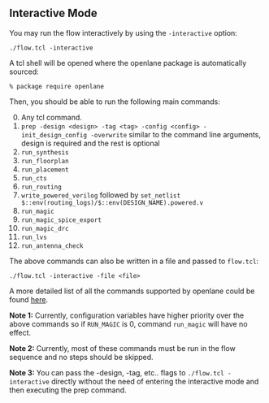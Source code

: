 ## Interactive Mode
You may run the flow interactively by using the `-interactive` option:

```
./flow.tcl -interactive
```

A tcl shell will be opened where the openlane package is automatically sourced:
```
% package require openlane
```

Then, you should be able to run the following main commands:

0. Any tcl command.
1. `prep -design <design> -tag <tag> -config <config> -init_design_config -overwrite` similar to the command line arguments, design is required and the rest is optional
2. `run_synthesis`
3. `run_floorplan`
4. `run_placement`
5. `run_cts`
6. `run_routing`
7. `write_powered_verilog` followed by `set_netlist $::env(routing_logs)/$::env(DESIGN_NAME).powered.v`
8. `run_magic`
9. `run_magic_spice_export`
10. `run_magic_drc`
11. `run_lvs`
12. `run_antenna_check`


The above commands can also be written in a file and passed to `flow.tcl`:

```
./flow.tcl -interactive -file <file>
```

A more detailed list of all the commands supported by openlane could be found [here][0].

**Note 1:** Currently, configuration variables have higher priority over the above commands so if `RUN_MAGIC` is 0, command `run_magic` will have no effect.

**Note 2:** Currently, most of these commands must be run in the flow sequence and no steps should be skipped.

**Note 3:** You can pass the -design, -tag, etc.. flags to ```./flow.tcl -interactive``` directly without the need of entering the interactive mode and then executing the prep command.

[0]:./openlane_commands.md

